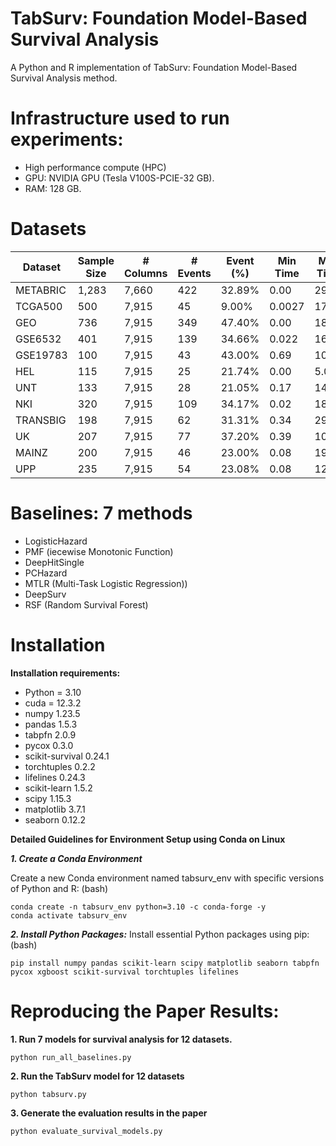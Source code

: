 
# TabSurv: Foundation Model-Based Survival Analysis
A Python and R implementation of TabSurv: Foundation Model-Based Survival Analysis method.


# Infrastructure used to run experiments:
* High performance compute (HPC)
* GPU: NVIDIA GPU (Tesla V100S-PCIE-32 GB).
* RAM: 128 GB.

# Datasets

| Dataset   | Sample Size | # Columns | # Events | Event (%) | Min Time | Max Time |
|-----------|-------------|-----------|----------|-----------|----------|----------|
| METABRIC  | 1,283       | 7,660     | 422      | 32.89%    | 0.00     | 29.60    |
| TCGA500   | 500         | 7,915     | 45       | 9.00%     | 0.0027   | 17.91    |
| GEO       | 736         | 7,915     | 349      | 47.40%    | 0.00     | 18.52    |
| GSE6532   | 401         | 7,915     | 139      | 34.66%    | 0.022    | 16.85    |
| GSE19783  | 100         | 7,915     | 43       | 43.00%    | 0.69     | 10.62    |
| HEL       | 115         | 7,915     | 25       | 21.74%    | 0.00     | 5.00     |
| UNT       | 133         | 7,915     | 28       | 21.05%    | 0.17     | 14.53    |
| NKI       | 320         | 7,915     | 109      | 34.17%    | 0.02     | 18.35    |
| TRANSBIG  | 198         | 7,915     | 62       | 31.31%    | 0.34     | 29.60    |
| UK        | 207         | 7,915     | 77       | 37.20%    | 0.39     | 10.00    |
| MAINZ     | 200         | 7,915     | 46       | 23.00%    | 0.08     | 19.72    |
| UPP       | 235         | 7,915     | 54       | 23.08%    | 0.08     | 12.75    |


# Baselines: 7 methods

* LogisticHazard
* PMF (iecewise Monotonic Function)
* DeepHitSingle
* PCHazard
* MTLR (Multi-Task Logistic Regression))
* DeepSurv
* RSF (Random Survival Forest)


# Installation
**Installation requirements:**

* Python = 3.10
* cuda = 12.3.2
* numpy 1.23.5
* pandas 1.5.3
* tabpfn 2.0.9
* pycox 0.3.0
* scikit-survival 0.24.1
* torchtuples 0.2.2
* lifelines 0.24.3
* scikit-learn 1.5.2
* scipy 1.15.3
* matplotlib 3.7.1
* seaborn 0.12.2

**Detailed Guidelines for Environment Setup using Conda on Linux**

***1. Create a Conda Environment***

Create a new Conda environment named tabsurv_env with specific versions of Python and R: (bash)
     
    conda create -n tabsurv_env python=3.10 -c conda-forge -y
    conda activate tabsurv_env
***2. Install Python Packages:***
     Install essential Python packages using pip: (bash)
     
    pip install numpy pandas scikit-learn scipy matplotlib seaborn tabpfn pycox xgboost scikit-survival torchtuples lifelines




# Reproducing the Paper Results:


**1. Run 7 models for survival analysis for 12 datasets.**

    python run_all_baselines.py

**2. Run the TabSurv model for 12 datasets**

    python tabsurv.py
    
**3. Generate the evaluation results in the paper**

    python evaluate_survival_models.py
